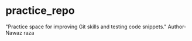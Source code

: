 # practice_repo
"Practice space for improving Git skills and testing code snippets."
Author- Nawaz raza
